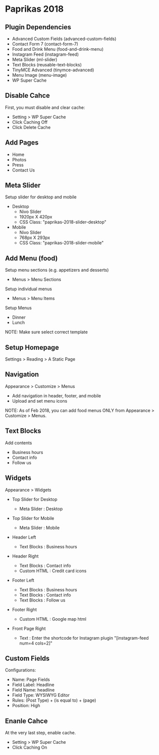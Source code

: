 Paprikas 2018
============================

Plugin Dependencies
----------------------------
- Advanced Custom Fields (advanced-custom-fields)
- Contact Form 7 (contact-form-7)
- Food and Drink Menu (food-and-drink-menu)
- Instagram Feed (instagram-feed)
- Meta Slider (ml-slider)
- Text Blocks (reusable-text-blocks)
- TinyMCE Advanced (tinymce-advanced)
- Menu Image (menu-image)
- WP Super Cache


Disable Cahce
----------------------------
First, you must disable and clear cache:
- Setting > WP Super Cache
- Click Caching Off
- Click Delete Cache


Add Pages
----------------------------
- Home
- Photos
- Press
- Contact Us


Meta Slider
----------------------------
Setup slider for desktop and mobile

- Desktop
    - Nivo Slider
    - 1920px X 420px
    - CSS Class: "paprikas-2018-slider-desktop" 
- Mobile
    - Nivo Slider
    - 768px X 293px
    - CSS Class: "paprikas-2018-slider-mobile" 


Add Menu (food)
----------------------------
Setup menu sections (e.g. appetizers and desserts)
- Menus > Menu Sections

Setup individual menus
- Menus > Menu Items

Setup Menus
- Dinner
- Lunch

NOTE: Make sure select correct template


Setup Homepage
----------------------------
Settings > Reading > A Static Page


Navigation
----------------------------
Appearance > Customize > Menus
- Add navigation in header, footer, and mobile
- Upload and set menu icons

NOTE: As of Feb 2018, you can add food menus ONLY from Appearance > Customize > Menus.


Text Blocks
----------------------------
Add contents
- Business hours
- Contact info
- Follow us


Widgets
----------------------------
Appearance > Widgets

- Top Slider for Desktop
    - Meta Slider : Desktop
    
- Top Slider for Mobile
    - Meta Slider : Mobile

- Header Left
    - Text Blocks : Business hours

- Header Right
    - Text Blocks : Contact info
    - Custom HTML : Credit card icons

- Footer Left
    - Text Blocks : Business hours
    - Text Blocks : Contact info
    - Text Blocks : Follow us

- Footer Right
    - Custom HTML : Google map html

- Front Page Right
    - Text : Enter the shortcode for Instagram plugin "[instagram-feed num=4 cols=2]"


Custom Fields
----------------------------
Configurations:
- Name: Page Fields
- Field Label: Headline
- Field Name: headline
- Field Type: WYSIWYG Editor
- Rules: (Post Type) + (is equal to) + (page)
- Position: High


Enanle Cahce
----------------------------
At the very last step, enable cache.  
- Setting > WP Super Cache
- Click Caching On

